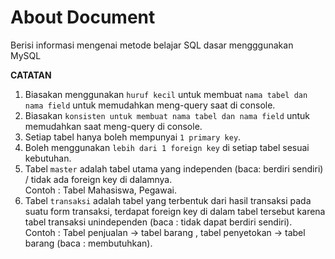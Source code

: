 # About Document

Berisi informasi mengenai metode belajar SQL dasar mengggunakan MySQL

**CATATAN**
1. Biasakan menggunakan `huruf kecil` untuk membuat `nama tabel dan nama field` untuk memudahkan meng-query saat di console.
2. Biasakan `konsisten untuk membuat nama tabel dan nama field` untuk memudahkan saat meng-query di console.
2. Setiap tabel hanya boleh mempunyai `1 primary key`.
3. Boleh menggunakan `lebih dari 1 foreign key` di setiap tabel sesuai kebutuhan.
4. Tabel `master` adalah tabel utama yang independen (baca: berdiri sendiri) / tidak ada foreign key di dalamnya.\
Contoh : Tabel Mahasiswa, Pegawai.
5. Tabel `transaksi` adalah tabel yang terbentuk dari hasil transaksi pada suatu form transaksi, terdapat foreign key di dalam tabel tersebut karena tabel transaksi unindependen (baca : tidak dapat berdiri sendiri).\
Contoh : Tabel penjualan -> tabel barang , tabel penyetokan -> tabel barang (baca : membutuhkan).
